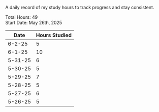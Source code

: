A daily record of my study hours to track progress and stay consistent.

Total Hours: 49  
Start Date: May 26th, 2025

| **Date** | **Hours Studied** |
| -------- | ----------------- |
| 6-2-25   | 5                 |
| 6-1-25   | 10                |
| 5-31-25  | 6                 |
| 5-30-25  | 5                 |
| 5-29-25  | 7                 |
| 5-28-25  | 5                 |
| 5-27-25  | 6                 |
| 5-26-25  | 5                 |



